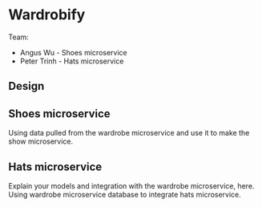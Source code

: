 # Wardrobify

Team:

- Angus Wu - Shoes microservice
- Peter Trinh - Hats microservice

## Design

## Shoes microservice

Using data pulled from the wardrobe microservice and use it to make the
show microservice.

## Hats microservice

Explain your models and integration with the wardrobe
microservice, here.
Using wardrobe microservice database to integrate hats microservice.
